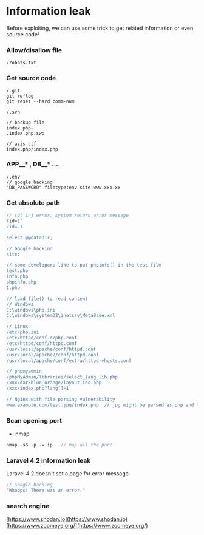# Information leak  
Before exploiting, we can use some trick to get related information or even source code!  

### Allow/disallow file  
```
/robots.txt
```  

### Get source code
```
/.git  
git reflog
git reset --hard comm-num

/.svn

// backup file
index.php~
.index.php.swp

// asis ctf
index.php/index.php
```

### APP__* , DB__* ....
```
/.env
// google hacking
"DB_PASSWORD" filetype:env site:www.xxx.xx
```  

### Get absolute path
```php
// sql inj error, system return error message
?id=1'
?id=-1

select @@datadir;

// Google hacking
site:

// some developers like to put phpinfo() in the test file
test.php
info.php
phpinfo.php
1.php

// load_file() to read content
// Windows
C:\windows\php.ini
C:\windows\system32\inetsrv\MetaBase.xml

// Linux
/etc/php.ini
/etc/httpd/conf.d/php.conf
/etc/httpd/conf/httpd.conf
/usr/local/apache/conf/httpd.conf
/usr/local/apache2/conf/httpd.conf
/usr/local/apache/conf/extra/httpd-vhosts.conf

// phpmyadmin
/phpMyAdmin/libraries/select_lang_lib.php
/xxx/darkblue_orange/layout.inc.php
/xxx/index.php?lang[]=1

// Nginx with file parsing vulnerability
www.example.com/test.jpg/index.php  // jpg might be parsed as php and leak to physical path
```  

### Scan opening port  
* nmap  
```php
nmap -sS -p -v ip   // map all the port
```  

### Laravel 4.2 information leak  
Laravel 4.2 doesn't set a page for error message.  
```php
// Google hacking
"Whoops! There was an error."
```

### search engine  
[https://www.shodan.io](https://www.shodan.io)  
[https://www.zoomeye.org/](https://www.zoomeye.org/)  
